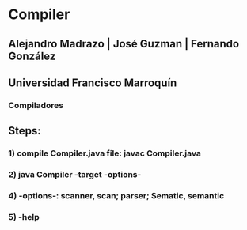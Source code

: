 # Compiler
## Alejandro Madrazo | José Guzman | Fernando González
## Universidad Francisco Marroquín
### Compiladores

## Steps: 
### 1) compile Compiler.java file: javac Compiler.java
### 2) java Compiler -target -options-
### 4) -options-: scanner, scan; parser; Sematic, semantic
### 5) -help
